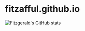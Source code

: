 # fitzafful.github.io
![Fitzgerald's GitHub stats](https://github-readme-stats.vercel.app/api?username=fitzafful&show_icons=true)
